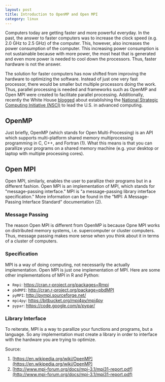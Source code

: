 ```yaml
---
layout: post
title: Introduction to OpenMP and Open MPI
category: linux
---
```


Computers today are getting faster and more powerful everyday. In the past, the
answer to faster computers was to increase the clock speed (e.g. 2.0 GHz to 2.5
GHz) of the computer. This, however, also increases the power consumption of the
computer. This increasing power consumption is not sustainable because with more
power, the most heat that is generated and even more power is needed to cool
down the processors. Thus, faster hardware is not the answer.

The solution for faster computers has now shifted from improving the hardware to
optimizing the software. Instead of just one very fast processor, there would be
smaller but multiple processors doing the work. Thus, parallel processing is
needed and frameworks such as OpenMP and Open MPI were created to facilitate
parallel processing. Additionally, recently the White House [blogged][wh] about
establishing the [National Strategic Computing Initiative (NSCI)][nsci] to lead the
U.S. in advanced computing.

[wh]: https://www.whitehouse.gov/blog/2015/07/29/advancing-us-leadership-high-performance-computing
[nsci]:
https://www.whitehouse.gov/sites/default/files/microsites/ostp/nsci_fact_sheet.pdf

<!--break-->

## OpenMP

Just briefly, OpenMP (which stands for Open Multi-Processing) is an API which
supports multi-platform shared memory multiprocessing programming in C, C++, and
Fortran (1). What this means is that you can parallize your programs on a shared
memory machine (e.g. your desktop or laptop with multiple processing cores).

[1]: https://en.wikipedia.org/wiki/OpenMP

## Open MPI

Open MPI, similarly, enables the user to parallize their programs but in a
different fashion. Open MPI is an implementation of MPI, which stands for
"message-passing interface." MPI is "a message-passing library interface
specification." More information can be found in the "MPI: A Message-Passing
Interface Standard" documentation (2).

[2]: http://www.mpi-forum.org/docs/mpi-3.1/mpi31-report.pdf

### Message Passing

The reason Open MPI is different from OpenMP is because Opne MPI works on
distributed memory systems, i.e. supercomputer or cluster computers. Thus,
message passing makes more sense when you think about it in terms of a cluster
of computers. 

### Specification

MPI is a way of doing computing, not necessarily the actually implementation.
Open MPI is just one implementation of MPI. Here are some other implementations
of MPI in R and Python:

- `Rmpi`: https://cran.r-project.org/packages=Rmpi
- `pbdMPI`: http://cran.r-project.org/package=pbdMPI
- `pyMPI`: http://pympi.sourceforge.net/
- `mpi4py`: https://bitbucket.org/mpi4py/mpi4py
- `pypar`: https://code.google.com/p/pypar/

### Library Interface

To reiterate, MPI is a way to parallize your functions and programs, but a
language. So any implementation must create a library in order to interface with
the hardware you are trying to optimize.

Source:

1. [https://en.wikipedia.org/wiki/OpenMP](https://en.wikipedia.org/wiki/OpenMP)
2. [http://www.mpi-forum.org/docs/mpi-3.1/mpi31-report.pdf](http://www.mpi-forum.org/docs/mpi-3.1/mpi31-report.pdf)
